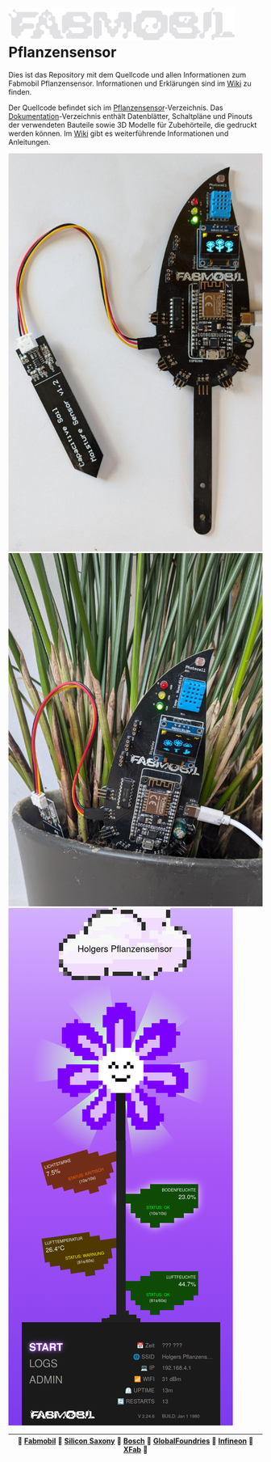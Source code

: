 # ![Fabmobil Logo](https://github.com/Fabmobil/Pflanzensensor/blob/main/Dokumentation/Bilder/Fabmobil_Logo.png?raw=true) Pflanzensensor

Dies ist das Repository mit dem Quellcode und allen Informationen zum Fabmobil Pflanzensensor. Informationen und Erklärungen sind im [Wiki](https://github.com/Fabmobil/Pflanzensensor/wiki) zu finden.

Der Quellcode befindet sich im [Pflanzensensor](https://github.com/Fabmobil/Pflanzensensor/tree/main/Pflanzensensor)-Verzeichnis. Das [Dokumentation](https://github.com/Fabmobil/Pflanzensensor/tree/main/Dokumentation)-Verzeichnis enthält Datenblätter, Schaltpläne und Pinouts der verwendeten Bauteile sowie 3D Modelle für Zubehörteile, die gedruckt werden können. Im [Wiki](https://github.com/Fabmobil/Pflanzensensor/wiki) gibt es weiterführende Informationen und Anleitungen.

![Pflanzensensor](https://github.com/Fabmobil/Pflanzensensor/blob/main/Dokumentation/Bilder/Pflanzensensor.jpeg?raw=true)
![Pflanzensensor in Blumentopf](https://github.com/Fabmobil/Pflanzensensor/blob/main/Dokumentation/Bilder/Pflanzensensor_in_Blumentopf.jpeg?raw=true)
![Pflanzensensor Webinterface](https://github.com/Fabmobil/Pflanzensensor/blob/main/Dokumentation/Bilder/Webinterface.png?raw=true)

| 💜 [Fabmobil](https://www.fabmobil.org) 💜 [Silicon Saxony](https://silicon-saxony.de) 💜 [Bosch](https://www.bosch.de/) 💜 [GlobalFoundries](https://gf.com/) 💜 [Infineon](https://www.infineon.com/) 💜 [XFab](https://www.xfab.com/) 💜 |
|-------------------------------------------------------------------------------------------------------------------------------------------------------------------------------------------------------------------------------------------|
